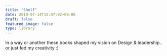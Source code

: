 ```yaml
---
title: "Shelf"
date: 2019-07-14T15:47:02+09:00
draft: false
featured_image: false
type: library
---
```

In a way or another these books shaped my vision on Design & leadership.. or just fed my creativity :) 
